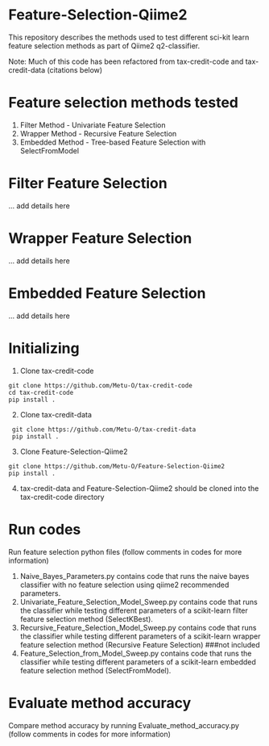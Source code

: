 # Feature-Selection-Qiime2

This repository describes the methods used to test different sci-kit learn feature selection methods as part of Qiime2 q2-classifier.

Note: Much of this code has been refactored from tax-credit-code and tax-credit-data (citations below)

# Feature selection methods tested

1. Filter Method - Univariate Feature Selection
3. Wrapper Method - Recursive Feature Selection
4. Embedded Method - Tree-based Feature Selection with SelectFromModel
# Filter Feature Selection
... add details here

# Wrapper Feature Selection
... add details here

# Embedded Feature Selection
... add details here 

# Initializing 
1. Clone tax-credit-code 

  ```
  git clone https://github.com/Metu-O/tax-credit-code
  cd tax-credit-code
  pip install .
  ```

2. Clone tax-credit-data

 ```
  git clone https://github.com/Metu-O/tax-credit-data
  pip install .
  ```
  
3. Clone Feature-Selection-Qiime2

  ```
  git clone https://github.com/Metu-O/Feature-Selection-Qiime2
  pip install .
  ```

4. tax-credit-data and Feature-Selection-Qiime2 should be cloned into the tax-credit-code directory

# Run codes 

Run feature selection python files (follow comments in codes for more information)
1. Naive_Bayes_Parameters.py contains code that runs the naive bayes classifier with no feature selection using qiime2 recommended parameters.
2. Univariate_Feature_Selection_Model_Sweep.py contains code that runs the classifier while testing different parameters of a scikit-learn filter feature selection method (SelectKBest).
3. Recursive_Feature_Selection_Model_Sweep.py contains code that runs the classifier while testing different parameters of a scikit-learn wrapper feature selection method (Recursive Feature Selection) ###not included
4. Feature_Selection_from_Model_Sweep.py contains code that runs the classifier while testing different parameters of a scikit-learn embedded feature selection method (SelectFromModel).

# Evaluate method accuracy

Compare method accuracy by running Evaluate_method_accuracy.py (follow comments in codes for more information)
